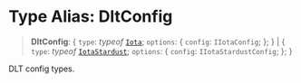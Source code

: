 # Type Alias: DltConfig

> **DltConfig**: \{ `type`: *typeof* [`Iota`](../variables/DltConfigType.md#iota); `options`: \{ `config`: `IIotaConfig`; \}; \} \| \{ `type`: *typeof* [`IotaStardust`](../variables/DltConfigType.md#iotastardust); `options`: \{ `config`: `IIotaStardustConfig`; \}; \}

DLT config types.
